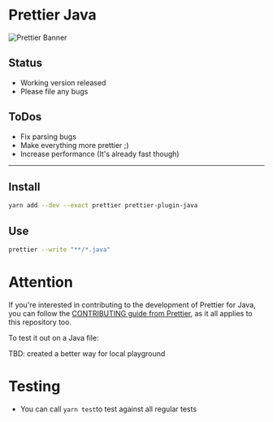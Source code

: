 # Prettier Java

![Prettier Banner](https://raw.githubusercontent.com/prettier/prettier-logo/master/images/prettier-banner-light.png)

## Status

- Working version released
- Please file any bugs

## ToDos

- Fix parsing bugs
- Make everything more prettier ;)
- Increase performance (It's already fast though)

---

## Install

```bash
yarn add --dev --exact prettier prettier-plugin-java
```

## Use

```bash
prettier --write "**/*.java"
```

# Attention

If you're interested in contributing to the development of Prettier for Java, you can follow the [CONTRIBUTING guide from Prettier](https://github.com/prettier/prettier/blob/master/CONTRIBUTING.md), as it all applies to this repository too.

To test it out on a Java file:

TBD: created a better way for local playground

# Testing

- You can call `yarn test`to test against all regular tests
